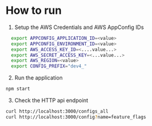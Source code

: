 # How to run



1. Setup the AWS Credentials and AWS AppConfig IDs
   
```bash
  export APPCONFIG_APPLICATION_ID=<value>
  export APPCONFIG_ENVIRONMENT_ID=<value>
  export AWS_ACCESS_KEY_ID=<....value...>
  export AWS_SECRET_ACCESS_KEY=<...value...>
  export AWS_REGION=<value>
  export CONFIG_PREFIX="dev4_"
```

2. Run the application

```bash
npm start
```

3. Check the HTTP api endpoint

```bash
curl http://localhost:3000/configs_all
curl http://localhost:3000/config?name=feature_flags
```



